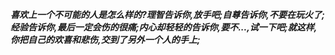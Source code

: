 ***喜欢上一个不可能的人是怎么样的?理智告诉你,放手吧;自尊告诉你,不要在玩火了;经验告诉你,最后一定会伤的很痛;内心却轻轻的告诉你,要不...,试一下吧;就这样,你把自己的欢喜和悲伤,交到了另外一个人的手上;***